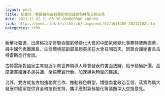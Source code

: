 ```yaml
---
layout: post
title: 新華社：解振華與古特雷斯會談就綠色轉型交換意見
date: 2021-11-02 21:03:36.000000000 +08:00
link: https://news.rthk.hk/rthk/ch/component/k2/1618100-20211102.htm
categories: rthk
---
```


新華社報道，出席格拉斯哥聯合國氣候變化大會的中國氣候變化事務特使解振華，與中國代表團團長、生態環境部副部長趙英民在大會召開首天，同聯合國秘書長古特雷斯進行會談。

古特雷斯對國家主席習近平向世界領導人峰會發表的書面致辭，給予積極評價，高度讚賞維護多邊共識、聚焦務實行動、加速綠色轉型的建議。

另外，雙方就各方加強務實合作、推動綠色轉型，增強南北政治互信、落實為廣大發展中國家提供資金和技術支持，攜手應對氣候變化等議題深入交換意見。
